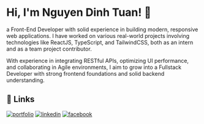 
# Hi, I'm Nguyen Dinh Tuan! 👋

a Front-End Developer with solid experience in building modern, responsive web applications.
I have worked on various real-world projects involving technologies like ReactJS, TypeScript, and TailwindCSS, both as an intern and as a team project contributor.

With experience in integrating RESTful APIs, optimizing UI performance, and collaborating in Agile environments, I aim to grow into a Fullstack Developer with strong frontend foundations and solid backend understanding.




## 🔗 Links
[![portfolio](https://img.shields.io/badge/my_portfolio-000?style=for-the-badge&logo=ko-fi&logoColor=white)](https://tunzngportfolio.id.vn)
[![linkedin](https://img.shields.io/badge/linkedin-0A66C2?style=for-the-badge&logo=linkedin&logoColor=white)](https://www.linkedin.com/in/tuấn-nguyễn-đình-70a790359)
[![facebook](https://img.shields.io/badge/facebook-1DA1F2?style=for-the-badge&logo=facebook&logoColor=white)](https://www.facebook.com/TuanNguyen160804/)

